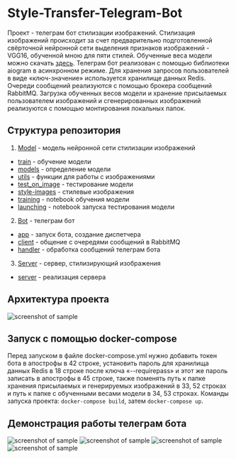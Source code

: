 # Style-Transfer-Telegram-Bot
Проект - телеграм бот стилизации изображений. Стилизация изображений происходит за счет предварительно подготовленной свёрточной нейронной сети выделения признаков изображений - VGG16, обученной мною для пяти стилей. Обученные веса модели можно скачать [здесь](https://disk.yandex.ru/d/0HQSxoOTknugWw). Телеграм бот реализован с помощью библиотеки aiogram в асинхронном режиме. Для хранения запросов пользователей в виде «ключ-значение» используется хранилище данных Redis. Очереди сообщений реализуются с помощью брокера сообщений RabbitMQ. Загрузка обученных весов модели и хранение присылаемых пользователем изображений и сгенерированных изображений реализуются с помощью монтирования локальных папок.
## Структура репозитория
1. [Model](https://github.com/VetaShine/Style-Transfer-Telegram-Bot/tree/main/model) - модель нейронной сети стилизации изображений 
* [train](https://github.com/VetaShine/Style-Transfer-Telegram-Bot/blob/main/model/train.py) - обучение модели
* [models](https://github.com/VetaShine/Style-Transfer-Telegram-Bot/blob/main/model/models.py) - определение модели
* [utils](https://github.com/VetaShine/Style-Transfer-Telegram-Bot/blob/main/model/utils.py) - функции для работы с изображениями
* [test_on_image](https://github.com/VetaShine/Style-Transfer-Telegram-Bot/blob/main/model/test_on_image.py) - тестирование модели
* [style-images](https://github.com/VetaShine/Style-Transfer-Telegram-Bot/tree/main/model/style-images) - стилевые изображения
* [training](https://github.com/VetaShine/Style-Transfer-Telegram-Bot/blob/main/model/Neural_Style_Transfer_Training.ipynb) - notebook обучения модели 
* [launching](https://github.com/VetaShine/Style-Transfer-Telegram-Bot/blob/main/model/Neural_Style_Transfer_Launching.ipynb) - notebook запуска тестирования модели
2. [Bot](https://github.com/VetaShine/Style-Transfer-Telegram-Bot/tree/main/bot) - телеграм бот
* [app](https://github.com/VetaShine/Style-Transfer-Telegram-Bot/blob/main/bot/app.py) - запуск бота, создание диспетчера
* [client](https://github.com/VetaShine/Style-Transfer-Telegram-Bot/blob/main/bot/client.py) - общение с очередями сообщений в RabbitMQ
* [handler](https://github.com/VetaShine/Style-Transfer-Telegram-Bot/blob/main/bot/handler.py) - обработка сообщений телеграм бота 
3. [Server](https://github.com/VetaShine/Style-Transfer-Telegram-Bot/tree/main/server) - сервер, стилизирующий изображения 
* [server](https://github.com/VetaShine/Style-Transfer-Telegram-Bot/blob/main/server/server.py) - реализация сервера
## Архитектура проекта
![screenshot of sample](https://github.com/VetaShine/OOPch/blob/main/img.jpg)
## Запуск с помощью docker-compose
Перед запуском в файле docker-compose.yml нужно добавить токен бота в апострофы в 42 строке, установить пароль для хранилища данных Redis в 18 строке после ключа «--requirepass» и этот же пароль записать в апострофы в 45 строке, также поменять путь к папке хранения присылаемых и генерируемых изображений в 33, 52 строках и путь к папке с обученными весами модели в 34, 53 строках. Команды запуска проекта: `docker-compose build`, затем `docker-compose up`.
## Демонстрация работы телеграм бота
![screenshot of sample](https://github.com/VetaShine/OOPch/blob/main/1.jpg)
![screenshot of sample](https://github.com/VetaShine/OOPch/blob/main/2.jpg)
![screenshot of sample](https://github.com/VetaShine/OOPch/blob/main/3.jpg)
![screenshot of sample](https://github.com/VetaShine/OOPch/blob/main/4.jpg)
